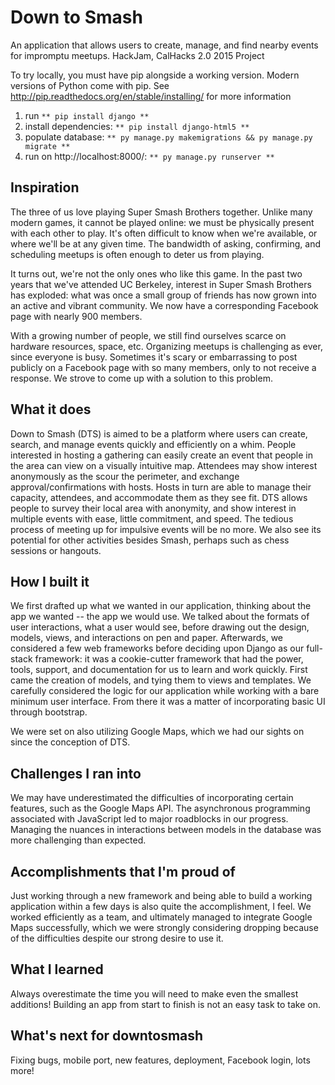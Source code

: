 # Down to Smash
An application that allows users to create, manage, and find nearby events for impromptu meetups.
HackJam, CalHacks 2.0 2015 Project

To try locally, you must have pip alongside a working version.  Modern versions of Python come with pip.  See http://pip.readthedocs.org/en/stable/installing/ for more information
1. run `** pip install django **`
2. install dependencies: `** pip install django-html5 **`
3. populate database: `** py manage.py makemigrations && py manage.py migrate **`
4. run on http://localhost:8000/: `** py manage.py runserver **`

## Inspiration
The three of us love playing Super Smash Brothers together. Unlike many modern games, it cannot be played online: we must be physically present with each other to play.  It's often difficult to know when we're available, or where we'll be at any given time.  The bandwidth of asking, confirming, and scheduling meetups is often enough to deter us from playing.

It turns out, we're not the only ones who like this game.  In the past two years that we've attended UC Berkeley, interest in Super Smash Brothers has exploded: what was once a small group of friends has now grown into an active and vibrant community.  We now have a corresponding Facebook page with nearly 900 members.

With a growing number of people, we still find ourselves scarce on hardware resources, space, etc.  Organizing meetups is challenging as ever, since everyone is busy.  Sometimes it's scary or embarrassing to post publicly on a Facebook page with so many members, only to not receive a response.  We strove to come up with a solution to this problem.

## What it does

Down to Smash (DTS) is aimed to be a platform where users can create, search, and manage events quickly and efficiently on a whim.  People interested in hosting a gathering can easily create an event that people in the area can view on a visually intuitive map.  Attendees may show interest anonymously as the scour the perimeter, and exchange approval/confirmations with hosts.  Hosts in turn are able to manage their capacity, attendees, and accommodate them as they see fit.  DTS allows people to survey their local area with anonymity, and show interest in multiple events with ease, little commitment, and speed.  The tedious process of meeting up for impulsive events will be no more.  We also see its potential for other activities besides Smash, perhaps such as chess sessions or hangouts.

## How I built it

We first drafted up what we wanted in our application, thinking about the app we wanted -- the app we would use.  We talked about the formats of user interactions, what a user would see, before drawing out the design, models, views, and interactions on pen and paper.  Afterwards, we considered a few web frameworks before deciding upon Django as our full-stack framework: it was a cookie-cutter framework that had the power, tools, support, and documentation for us to learn and work quickly.  First came the creation of models, and tying them to views and templates.  We carefully considered the logic for our application while working with a bare minimum user interface.  From there it was a matter of incorporating basic UI through bootstrap.  

We were set on also utilizing Google Maps, which we had our sights on since the conception of DTS.

## Challenges I ran into

We may have underestimated the difficulties of incorporating certain features, such as the Google Maps API.  The asynchronous programming associated with JavaScript led to major roadblocks in our progress.  Managing the nuances in interactions between models in the database was more challenging than expected.  

## Accomplishments that I'm proud of

Just working through a new framework and being able to build a working application within a few days is also quite the accomplishment, I feel.  We worked efficiently as a team, and ultimately managed to integrate Google Maps successfully, which we were strongly considering dropping because of the difficulties despite our strong desire to use it.  

## What I learned

Always overestimate the time you will need to make even the smallest additions!  Building an app from start to finish is not an easy task to take on.

## What's next for downtosmash

Fixing bugs, mobile port, new features, deployment, Facebook login, lots more!
